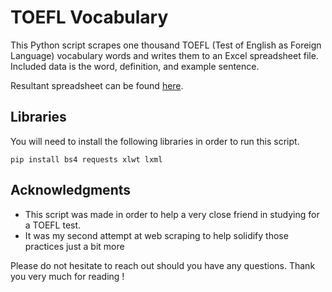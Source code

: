 # TOEFL Vocabulary

This Python script scrapes one thousand TOEFL (Test of English as Foreign Language) vocabulary words and writes them to an Excel spreadsheet file. Included data is the word, definition, and example sentence.

Resultant spreadsheet can be found [here](https://drive.google.com/open?id=1jZU0hinLPobFE5RioqUz9hCPLtH0npHe).

## Libraries

You will need to install the following libraries in order to run this script.

```
pip install bs4 requests xlwt lxml
```

## Acknowledgments
- This script was made in order to help a very close friend in studying for a TOEFL test.
- It was my second attempt at web scraping to help solidify those practices just a bit more

Please do not hesitate to reach out should you have any questions. Thank you very much for reading !
